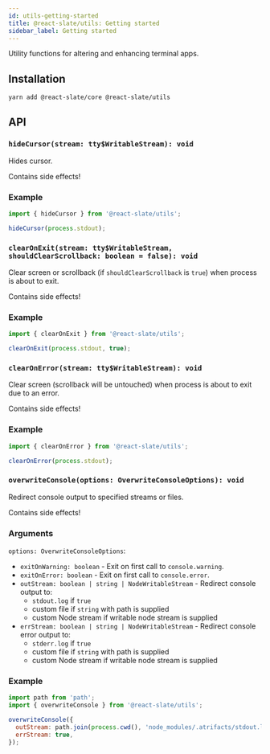 ```yaml
---
id: utils-getting-started
title: @react-slate/utils: Getting started
sidebar_label: Getting started
---
```


Utility functions for altering and enhancing terminal apps.

## Installation

```bash
yarn add @react-slate/core @react-slate/utils
```

## API

### `hideCursor(stream: tty$WritableStream): void`

Hides cursor.

Contains side effects!

### Example

```js
import { hideCursor } from '@react-slate/utils';

hideCursor(process.stdout);
```

### `clearOnExit(stream: tty$WritableStream, shouldClearScrollback: boolean = false): void`

Clear screen or scrollback (if `shouldClearScrollback` is `true`) when process is about to exit.

Contains side effects!

### Example

```js
import { clearOnExit } from '@react-slate/utils';

clearOnExit(process.stdout, true);
```

### `clearOnError(stream: tty$WritableStream): void`

Clear screen (scrollback will be untouched) when process is about to exit due to an error.

Contains side effects!

### Example

```js
import { clearOnError } from '@react-slate/utils';

clearOnError(process.stdout);
```

### `overwriteConsole(options: OverwriteConsoleOptions): void`

Redirect console output to specified streams or files.

Contains side effects!

### Arguments

`options: OverwriteConsoleOptions`:

* `exitOnWarning: boolean` - Exit on first call to `console.warning`.
* `exitOnError: boolean` - Exit on first call to `console.error`.
* `outStream: boolean | string | NodeWritableStream` - Redirect console output to:
  * `stdout.log` if `true`
  * custom file if `string` with path is supplied
  * custom Node stream if writable node stream is supplied
* `errStream: boolean | string | NodeWritableStream` - Redirect console error output to:
  * `stderr.log` if `true`
  * custom file if `string` with path is supplied
  * custom Node stream if writable node stream is supplied

### Example

```js
import path from 'path';
import { overwriteConsole } from '@react-slate/utils';

overwriteConsole({
  outStream: path.join(process.cwd(), 'node_modules/.atrifacts/stdout.log'),
  errStream: true,
});
```
